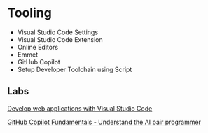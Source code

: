 # Tooling

- Visual Studio Code Settings
- Visual Studio Code Extension
- Online Editors
- Emmet
- GitHub Copilot
- Setup Developer Toolchain using Script

## Labs

[Develop web applications with Visual Studio Code](https://learn.microsoft.com/en-us/training/modules/develop-web-apps-with-vs-code/)

[GitHub Copilot Fundamentals - Understand the AI pair programmer](https://learn.microsoft.com/en-us/training/paths/copilot/)